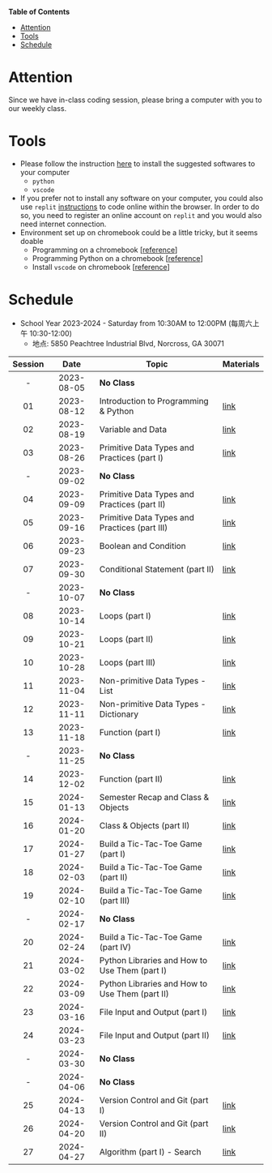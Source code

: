 **Table of Contents**
- [Attention](#attention)
- [Tools](#tools)
- [Schedule](#schedule)

# Attention
Since we have in-class coding session, please bring a computer with you to our weekly class.

# Tools
* Please follow the instruction [here](../docs/coding_tools_v1.md) to install the suggested softwares to your computer
  * `python`
  * `vscode`
* If you prefer not to install any software on your computer, you could also use `replit` [instructions](../docs/coding_tools_v1.md#replit) to code online within the browser. In order to do so, you need to register an online account on `replit` and you would also need internet connection.
* Environment set up on chromebook could be a little tricky, but it seems doable
  * Programming on a chromebook [[reference](https://www.codecademy.com/article/programming-locally-on-chromebook)]
  * Programming Python on a chromebook [[reference](https://www.codecademy.com/article/programming-python-on-chromebook)]
  * Install `vscode` on chromebook [[reference](https://chromeunboxed.com/how-to-install-visual-studio-code-on-a-chromebook/)]

# Schedule
* School Year 2023-2024 - Saturday from 10:30AM to 12:00PM (每周六上午 10:30-12:00)
  * 地点: 5850 Peachtree Industrial Blvd, Norcross, GA 30071

| Session |    Date    | Topic                                          | Materials             |
| :-----: | :--------: | ---------------------------------------------- | --------------------- |
|    -    | 2023-08-05 | **No Class**                                   |                       |
|   01    | 2023-08-12 | Introduction to Programming & Python           | [link](./2023-08-12/) |
|   02    | 2023-08-19 | Variable and Data                              | [link](./2023-08-19/) |
|   03    | 2023-08-26 | Primitive Data Types and Practices (part I)    | [link](./2023-08-26/) |
|    -    | 2023-09-02 | **No Class**                                   |                       |
|   04    | 2023-09-09 | Primitive Data Types and Practices (part II)   | [link](./2023-09-09/) |
|   05    | 2023-09-16 | Primitive Data Types and Practices (part III)  | [link](./2023-09-16/) |
|   06    | 2023-09-23 | Boolean and Condition                          | [link](./2023-09-23/) |
|   07    | 2023-09-30 | Conditional Statement (part II)                | [link](./2023-09-30/) |
|    -    | 2023-10-07 | **No Class**                                   |                       |
|   08    | 2023-10-14 | Loops (part I)                                 | [link](./2023-10-14/) |
|   09    | 2023-10-21 | Loops (part II)                                | [link](./2023-10-21/) |
|   10    | 2023-10-28 | Loops (part III)                               | [link](./2023-10-28/) |
|   11    | 2023-11-04 | Non-primitive Data Types - List                | [link](./2023-11-04/) |
|   12    | 2023-11-11 | Non-primitive Data Types - Dictionary          | [link](./2023-11-11/) |
|   13    | 2023-11-18 | Function (part I)                              | [link](./2023-11-18/) |
|    -    | 2023-11-25 | **No Class**                                   |                       |
|   14    | 2023-12-02 | Function (part II)                             | [link](./2023-12-02/) |
|   15    | 2024-01-13 | Semester Recap and Class & Objects             | [link](./2024-01-13/) |
|   16    | 2024-01-20 | Class & Objects (part II)                      | [link](./2024-01-20/) |
|   17    | 2024-01-27 | Build a Tic-Tac-Toe Game (part I)              | [link](./2024-01-27/) |
|   18    | 2024-02-03 | Build a Tic-Tac-Toe Game (part II)             | [link](./2024-02-03/) |
|   19    | 2024-02-10 | Build a Tic-Tac-Toe Game (part III)            | [link](./2024-02-10/) |
|    -    | 2024-02-17 | **No Class**                                   |                       |
|   20    | 2024-02-24 | Build a Tic-Tac-Toe Game (part IV)             | [link](./2024-02-24/) |
|   21    | 2024-03-02 | Python Libraries and How to Use Them (part I)  | [link](./2024-03-02/) |
|   22    | 2024-03-09 | Python Libraries and How to Use Them (part II) | [link](./2024-03-09/) |
|   23    | 2024-03-16 | File Input and Output (part I)                 | [link](./2024-03-16/) |
|   24    | 2024-03-23 | File Input and Output (part II)                | [link](./2024-03-23/) |
|    -    | 2024-03-30 | **No Class**                                   |                       |
|    -    | 2024-04-06 | **No Class**                                   |                       |
|   25    | 2024-04-13 | Version Control and Git (part I)               | [link](./2024-04-13/) |
|   26    | 2024-04-20 | Version Control and Git (part II)              | [link](./2024-04-20/) |
|   27    | 2024-04-27 | Algorithm (part I) - Search                    | [link](./2024-04-27/) |
